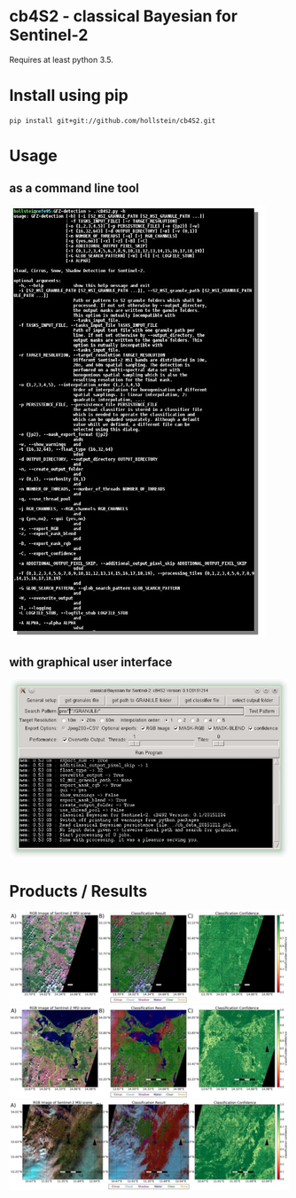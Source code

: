 # cb4S2 - classical Bayesian for Sentinel-2

Requires at least python 3.5.

# Install using pip

`pip install git+git://github.com/hollstein/cb4S2.git`

# Usage

## as a command line tool

![screen shot of the command line](https://github.com/hollstein/images/blob/master/cB4S2_cmdl.jpg)

## with graphical user interface

![screen shot of the gui](https://github.com/hollstein/images/blob/master/gui.jpg)

# Products / Results

![result 1](https://github.com/hollstein/images/blob/master/res_1.jpg)
![result 1](https://github.com/hollstein/images/blob/master/res_2.jpg)
![result 1](https://github.com/hollstein/images/blob/master/res_3.jpg)
